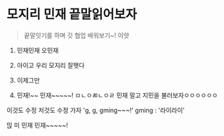 # 모지리 민재 끝말읽어보자

> 끝말잇기를 하며 깃 협업 배워보기~! 이얏

1. 민재민재 오민재

3. 아이고 우리 모지리 잘햇다
4. 이제그만
5. 민재!~~ 민재~~~~~!
ㅁㄴㅇㄻㄴㅇㄹ
민재 말고 지민을 불러보자ㅇㅇㅇㅇㅇㅇ

이것도 수정
저것도 수정 가자
'g, g, gming~~~!'
gming : '라이라이'

믽
미
민재
민재~~~~~!